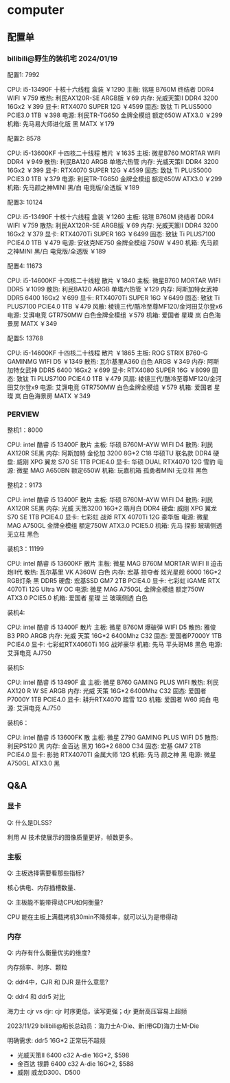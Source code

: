 # computer

## 配置单

### bilibili@野生的装机宅 2024/01/19

配置1: 7992

CPU: i5-13490F 十核十六线程 盒装 ￥1290
主板: 铭瑄 B760M 终结者 DDR4 WIFI ￥759
散热: 利民AX120R-SE ARGB版 ￥69
内存: 光威天策II DDR4 3200 16Gx2 ￥399
显卡: RTX4070 SUPER 12G ￥4599
固态: 致钛 Ti PLUS5000 PCIE3.0 1TB ￥398
电源: 利民TR-TG650 金牌全模组 额定650W ATX3.0 ￥299
机箱: 先马易大师进化版 黑 MATX ￥179

配置2: 8578

CPU: i5-13600KF 十四核二十线程 散片 ￥1635
主板: 微星B760 MORTAR WIFI DDR4 ￥949
散热: 利民BA120 ARGB 单塔六热管
内存: 光威天策II DDR4 3200 16Gx2 ￥399
显卡: RTX4070 SUPER 12G ￥4599
固态: 致钛 Ti PLUS5000 PCIE3.0 1TB ￥379
电源: 利民TR-TG650 金牌全模组 额定650W ATX3.0 ￥299
机箱: 先马颜之神MINI 黑/白 电竞版/全透版 ￥189

配置3: 10124

CPU: i5-13490F 十核十六线程 盒装 ￥1260
主板: 铭瑄 B760M 终结者 DDR4 WIFI ￥759
散热: 利民AX120R-SE ARGB版 ￥69
内存: 光威天策II DDR4 3200 16Gx2 ￥379
显卡: RTX4070Ti SUPER 16G ￥6499
固态: 致钛 Ti PLUS7100 PCIE4.0 1TB ￥479
电源: 安钛克NE750 金牌全模组 750W ￥490
机箱: 先马颜之神MINI 黑/白 电竞版/全透版 ￥189

配置4: 11673

CPU: i5-14600KF 十四核二十线程 散片 ￥1840
主板: 微星B760 MORTAR WIFI DDR5 ￥1099
散热: 利民BA120 ARGB 单塔六热管 ￥129
内存: 阿斯加特女武神 DDR5 6400 16Gx2 ￥699
显卡: RTX4070Ti SUPER 16G ￥6499
固态: 致钛 Ti PLUS7100 PCIE4.0 1TB ￥479
风散: 棱镜三代/酷冷至尊MF120/金河田艾尔登x6
电源: 艾湃电竞 GTR750MW 白色金牌全模组 ￥579
机箱: 爱国者 星璨 岚 白色海景房 MATX ￥349

配置5: 13768

CPU: i5-14600KF 十四核二十线程 散片 ￥1865
主板: ROG STRIX B760-G GAMINMG WIFI D5 ￥1349
散热: 瓦尔基里A360 白色 ARGB ￥349
内存: 阿斯加特女武神 DDR5 6400 16Gx2 ￥699
显卡: RTX4080 SUPER 16G ￥8099
固态: 致钛 Ti PLUS7100 PCIE4.0 1TB ￥479
风扇: 棱镜三代/酷冷至尊MF120/金河田艾尔登x9
电源: 艾湃电竞 GTR750MW 白色金牌全模组 ￥579
机箱: 爱国者 星璨 岚 白色海景房 MATX ￥349

### PERVIEW

整机1：8000

CPU: intel 酷睿 i5 13400F 散片
主板: 华硕 B760M-AYW WIFI D4
散热: 利民 AX120R SE黑
内存: 阿斯加特 金伦加 3200 8G*2 C18 华硕TU 联名款 DDR4
硬盘: 威刚 XPG 翼龙 S70 SE 1TB PCIE4.0
显卡: 华硕 DUAL RTX4070 12G 雪豹
电源: 微星 MAG A650BN 额定650W
机箱: 玩嘉机箱 孤勇者MINI 无立柱 黑色

整机2：9173

CPU: intel 酷睿 i5 13400F 散片
主板: 华硕 B760M-AYW WIFI D4
散热: 利民 AX120R SE黑
内存: 光威 天策3200 16G*2 皓月白 DDR4
硬盘: 威刚 XPG 翼龙 S70 SE 1TB PCIE4.0
显卡: 七彩虹 战斧 RTX 4070Ti 12G 豪华版
电源: 微星 MAG A750GL 金牌全模组 额定750W ATX3.0 PCIE5.0
机箱: 先马 探影 玻璃侧透无立柱 黑色

装机3：11199

CPU: intel 酷睿 i5 13600KF 散片
主板: 微星 MAG B760M MORTAR WIFI II 迫击炮II代
散热: 瓦尔基里 VK A360W 白色
内存: 宏基 掠夺者 炫光星舰 6000 16G*2 RGB灯条 黑 DDR5
硬盘: 宏基SSD GM7 2TB PCIE4.0
显卡: 七彩虹 iGAME RTX 4070Ti 12G Ultra W OC
电源: 微星 MAG A750GL 金牌全模组 额定750W ATX3.0 PCIE5.0
机箱: 爱国者 星璨 兰 玻璃侧透 白色


装机4: 

CPU: intel 酷睿 i5 13400F 散片
主板: 微星 B760M 爆破弹 WIFI D5
散热: 雅俊 B3 PRO ARGB
内存: 光威 天策 16G*2 6400Mhz C32
固态: 爱国者P7000Y 1TB PCIE4.0
显卡: 七彩虹RTX4060Ti 16G 战斧豪华
机箱: 先马 平头哥M8 黑色
电源: 艾湃电竞 AJ750

装机5:

CPU: intel 酷睿 i5 13490F 盒
主板: 微星 B760 GAMING PLUS WIFI
散热: 利民 AX120 R W SE ARGB
内存: 光威 天策 16G*2 6400Mhz C32
固态: 爱国者P7000Y 1TB PCIE4.0
显卡: 耕升RTX4070 踏雪 12G
机箱: 爱国者 W60 纯白
电源: 艾湃电竞 AJ750

装机6：

CPU: intel 酷睿 i5 13600FK 散
主板: 微星 Z790 GAMING PLUS WIFI D5
散热: 利民PS120 黑
内存: 金百达 黑刃 16G*2 6800 C34
固态: 宏基 GM7 2TB PCIE4.0
显卡: 影驰 RTX4070TI 金属大师 12G
机箱: 先马 颜之神 黑
电源: 微星 A750GL ATX3.0 黑

## Q&A

### 显卡

Q: 什么是DLSS?

利用 AI 技术使展示的图像质量更好，帧数更多。



### 主板

Q: 主板选择需要看那些指标?

核心供电、内存插槽数量、

Q: 主板能不能带得动CPU如何衡量?

CPU 能在主板上满载拷机30min不降频率，就可以认为是带得动

### 内存

Q: 内存有什么衡量优劣的维度?

内存频率、时序、颗粒

Q: ddr4中，CJR 和 DJR 是什么意思?

Q: ddr4 和 ddr5 对比



海力士 cjr vs djr: cjr 时序更低，读写更强；djr 更耐高压容易上超频

2023/11/29 bilibili@船长总动员：海力士A-Die、新(带GD)海力士M-Die


明确需求: ddr5 16G*2 正常玩不超频

- 光威天策II 6400 c32 A-die 16G*2, $598
- 金百达 银爵 6400 c32 A-die 16G*2, $588
- 威刚 威龙D300、D500